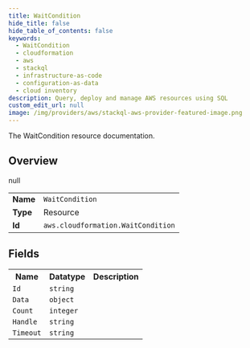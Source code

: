 ```yaml
---
title: WaitCondition
hide_title: false
hide_table_of_contents: false
keywords:
  - WaitCondition
  - cloudformation
  - aws
  - stackql
  - infrastructure-as-code
  - configuration-as-data
  - cloud inventory
description: Query, deploy and manage AWS resources using SQL
custom_edit_url: null
image: /img/providers/aws/stackql-aws-provider-featured-image.png
---
```

The WaitCondition resource documentation.

## Overview
<table><tbody>
<tr><td><b>Name</b></td><td><code>WaitCondition</code></td></tr>
<tr><td><b>Type</b></td><td>Resource</td></tr>
null
<tr><td><b>Id</b></td><td><code>aws.cloudformation.WaitCondition</code></td></tr>
</tbody></table>

## Fields
<table><tbody>
<tr><th>Name</th><th>Datatype</th><th>Description</th></tr>
<tr><td><code>Id</code></td><td><code>string</code></td><td></td></tr><tr><td><code>Data</code></td><td><code>object</code></td><td></td></tr><tr><td><code>Count</code></td><td><code>integer</code></td><td></td></tr><tr><td><code>Handle</code></td><td><code>string</code></td><td></td></tr><tr><td><code>Timeout</code></td><td><code>string</code></td><td></td></tr>
</tbody></table>